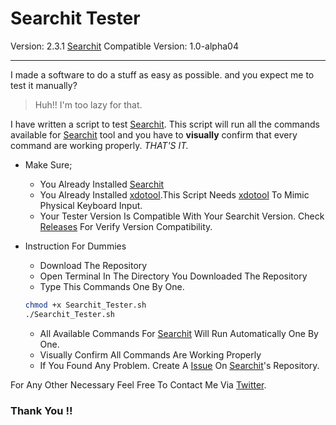 # Searchit Tester
Version: 2.3.1
[Searchit](https://github.com/xCommunicado/Searchit "Searchit Repository") Compatible Version: 1.0-alpha04

---

I made a software to do a stuff as easy as possible. and you expect me to test it manually?
> Huh!! I'm too lazy for that.

I have written a script to test [Searchit](https://github.com/xCommunicado/Searchit "Searchit Repository").
This script will run all the commands available for [Searchit](https://github.com/xCommunicado/Searchit "Searchit Repository") tool and you have to **visually** confirm that every command are working properly. *THAT'S IT.*

* Make Sure;
    * You Already Installed [Searchit](https://github.com/xCommunicado/Searchit "Searchit Repository")
    * You Already Installed [xdotool](https://github.com/jordansissel/xdotool "xodotool Repository").This Script Needs [xdotool](https://github.com/jordansissel/xdotool "xodotool Repository") To Mimic Physical Keyboard Input.
    * Your Tester Version Is Compatible With Your Searchit Version. Check [Releases](https://github.com/xCommunicado/Searchit_Tester/releases "Releases") For Verify Version Compatibility.


* Instruction For Dummies
    * Download The Repository
    * Open Terminal In The Directory You Downloaded The Repository
    * Type This Commands One By One.

    ```Bash
    chmod +x Searchit_Tester.sh
    ./Searchit_Tester.sh
    ```
    * All Available Commands For  [Searchit](https://github.com/xCommunicado/Searchit "Searchit Repositor") Will Run Automatically One By One.
    * Visually Confirm All Commands Are Working Properly
    * If You Found Any Problem. Create A  [Issue](https://github.com/xCommunicado/Searchit/issues "Searchit Issues") On [Searchit](https://github.com/xCommunicado/Searchit "Searchit Repositor")'s Repository.

For Any Other Necessary Feel Free To Contact Me Via [Twitter](https://www.twitter.com/xCommunicado "My Twitter Account").

### Thank You !!
